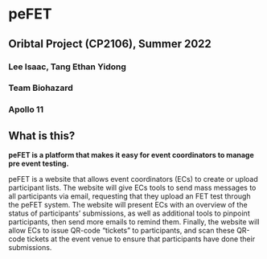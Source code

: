 # peFET
## Oribtal Project (CP2106), Summer 2022
### Lee Isaac, Tang Ethan Yidong
### Team Biohazard
### Apollo 11


## What is this?

**peFET is a platform that makes it easy for event coordinators to manage pre event testing.**

peFET is a website that allows event coordinators (ECs) to create or upload participant lists. The website will give ECs tools to send mass messages to all participants via email, requesting that they upload an FET test through the peFET system. The website will present ECs with an overview of the status of participants’ submissions, as well as additional tools to pinpoint participants, then send more emails to remind them. Finally, the website will allow ECs to issue QR-code “tickets” to participants, and scan these QR-code tickets at the event venue to ensure that participants have done their submissions.
